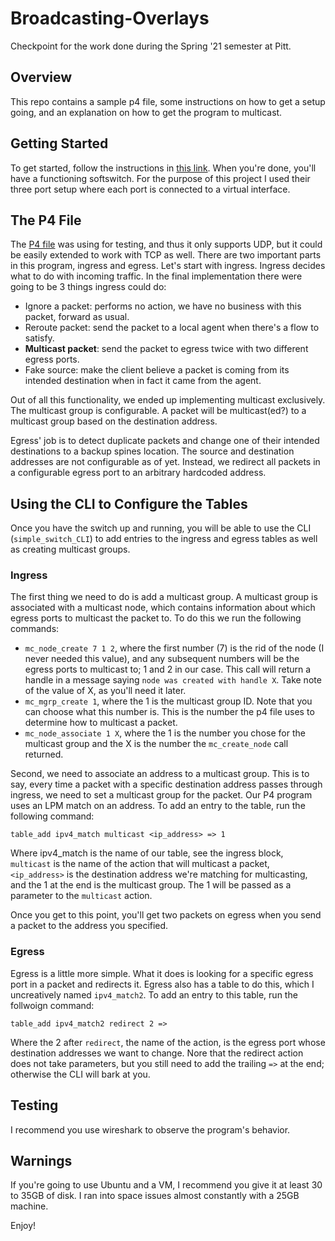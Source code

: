 # Broadcasting-Overlays

Checkpoint for the work done during the Spring '21 semester at Pitt.

## Overview

This repo contains a sample p4 file, some instructions on how to get a setup going, and an
explanation on how to get the program to multicast.

## Getting Started

To get started, follow the instructions in
[this link](https://p4.org/p4/getting-started-with-p4.html). When you're done, you'll have a
functioning softswitch. For the purpose of this project I used their three port setup where each
port is connected to a virtual interface.

## The P4 File

The [P4 file]() was using for testing, and thus it only supports UDP, but it could be easily
extended to work with TCP as well. There are two important parts in this program, ingress and
egress. Let's start with ingress. Ingress decides what to do with incoming traffic. In the final
implementation there were going to be 3 things ingress could do:

- Ignore a packet: performs no action, we have no business with this packet, forward as usual.
- Reroute packet: send the packet to a local agent when there's a flow to satisfy.
- **Multicast packet**: send the packet to egress twice with two different egress ports.
- Fake source: make the client believe a packet is coming from its intended destination when in fact
it came from the agent.

Out of all this functionality, we ended up implementing multicast exclusively. The multicast group
is configurable. A packet will be multicast(ed?) to a multicast group based on the destination
address.

Egress' job is to detect duplicate packets and change one of their intended destinations to a
backup spines location. The source and destination addresses are not configurable as of yet.
Instead, we redirect all packets in a configurable egress port to an arbitrary hardcoded address.

## Using the CLI to Configure the Tables

Once you have the switch up and running, you will be able to use the CLI (`simple_switch_CLI`) to
add entries to the ingress and egress tables as well as creating multicast groups.

### Ingress

The first thing we need to do is add a multicast group. A multicast group is associated with a
multicast node, which contains information about which egress ports to multicast the packet to.
To do this we run the following commands:

- `mc_node_create 7 1 2`, where the first number (7) is the rid of the node (I never needed this
value), and any subsequent numbers will be the egress ports to multicast to; 1 and 2 in our case.
This call will return a handle in a message saying `node was created with handle X`. Take note of
the value of X, as you'll need it later.
- `mc_mgrp_create 1`, where the 1 is the multicast group ID. Note that you can choose what this
number is. This is the number the p4 file uses to determine how to multicast a packet.
- `mc_node_associate 1 X`, where the 1 is the number you chose for the multicast group and the X
is the number the `mc_create_node` call returned.

Second, we need to associate an address to a multicast group. This is to say, every time a packet
with a specific destination address passes through ingress, we need to set a multicast group for
the packet. Our P4 program uses an LPM match on an address. To add an entry to the table, run the
following command:

`table_add ipv4_match multicast <ip_address> => 1`

Where ipv4_match is the name of our table, see the ingress block, `multicast` is the name of the
action that will multicast a packet, `<ip_address>` is the destination address we're matching for
multicasting, and the 1 at the end is the multicast group. The 1 will be passed as a parameter to
the `multicast` action.

Once you get to this point, you'll get two packets on egress when you send a packet to the
address you specified.

### Egress

Egress is a little more simple. What it does is looking for a specific egress port in a packet
and redirects it. Egress also has a table to do this, which I uncreatively named `ipv4_match2`.
To add an entry to this table, run the follwoign command:

`table_add ipv4_match2 redirect 2 =>`

Where the 2 after `redirect`, the name of the action, is the egress port whose destination
addresses we want to change. Nore that the redirect action does not take parameters, but you
still need to add the trailing `=>` at the end; otherwise the CLI will bark at you.

## Testing

I recommend you use wireshark to observe the program's behavior.

## Warnings

If you're going to use Ubuntu and a VM, I recommend you give it at least 30 to 35GB of disk. I ran
into space issues almost constantly with a 25GB machine.

Enjoy!


